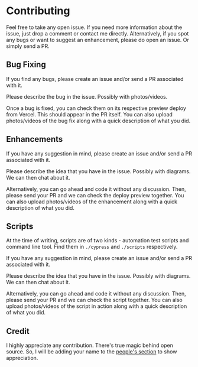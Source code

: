 # Contributing

Feel free to take any open issue. If you need more information about the issue, just drop a comment or contact me directly. Alternatively, if you spot any bugs or want to suggest an enhancement, please do open an issue. Or simply send a PR.

## Bug Fixing

If you find any bugs, please create an issue and/or send a PR associated with it.

Please describe the bug in the issue. Possibly with photos/videos.

Once a bug is fixed, you can check them on its respective preview deploy from Vercel. This should appear in the PR itself. You can also upload photos/videos of the bug fix along with a quick description of what you did.

## Enhancements

If you have any suggestion in mind, please create an issue and/or send a PR associated with it.

Please describe the idea that you have in the issue. Possibly with diagrams. We can then chat about it.

Alternatively, you can go ahead and code it without any discussion. Then, please send your PR and we can check the deploy preview together. You can also upload photos/videos of the enhancement along with a quick description of what you did.

## Scripts

At the time of writing, scripts are of two kinds - automation test scripts and command line tool. Find them in `./cypress` and `./scripts` respectively.

If you have any suggestion in mind, please create an issue and/or send a PR associated with it.

Please describe the idea that you have in the issue. Possibly with diagrams. We can then chat about it.

Alternatively, you can go ahead and code it without any discussion. Then, please send your PR and we can check the script together. You can also upload photos/videos of the script in action along with a quick description of what you did.

## Credit

I highly appreciate any contribution. There's true magic behind open source. So, I will be adding your name to the [people's section](https://thephilosophicalcode.com/people/) to show appreciation.
